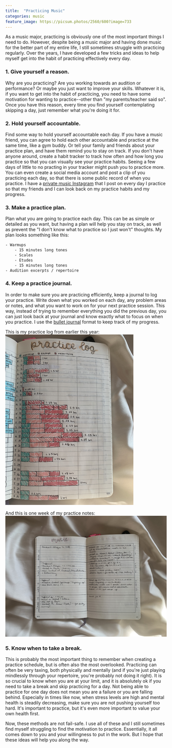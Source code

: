 ```yaml
---
title:  "Practicing Music"
categories: music
feature_image: https://picsum.photos/2560/600?image=733
---
```

As a music major, practicing is obviously one of the most important things I need to do. However, despite being a music major and having done music for the better part of my entire life, I still sometimes struggle with practicing regularly. Over the years, I have developed a few tricks and ideas to help myself get into the habit of practicing effectively every day.

### 1. Give yourself a reason.

Why are you practicing? Are you working towards an audition or performance? Or maybe you just want to improve your skills. Whatever it is, if you want to get into the habit of practicing, you need to have some motivation for wanting to practice--other than "my parents/teacher said so". Once you have this reason, every time you find yourself contemplating skipping a day, just remember what you're doing it for.


### 2. Hold yourself accountable.

Find some way to hold yourself accountable each day. If you have a music friend, you can agree to hold each other accountable and practice at the same time, like a gym buddy. Or tell your family and friends about your practice plan, and have them remind you to stay on track. If you don't have anyone around, create a habit tracker to track how often and how long you practice so that you can visually see your practice habits. Seeing a few days of little to no practing in your tracker might push you to practice more. You can even create a social media account and post a clip of you practicing each day, so that there is some public record of when you practice. I have a [private music Instagram](https://www.instagram.com/annie.music.li) that I post on every day I practice so that my friends and I can look back on my practice habits and my progress.

### 3. Make a practice plan.

Plan what you are going to practice each day. This can be as simple or detailed as you want, but having a plan will help you stay on track, as well as prevent the "I don't know what to practice so I just won't" thoughts. My plan looks something like this:

    - Warmups
        - 15 minutes long tones
        - Scales
        - Etudes
        - 15 minutes long tones
    - Audition excerpts / repertoire

### 4. Keep a practice journal.

In order to make sure you are practicing efficiently, keep a journal to log your practice. Write down what you worked on each day, any problem areas or notes, and what you want to work on for your next practice session. This way, instead of trying to remember everything you did the previous day, you can just look back at your journal and know exactly what to focus on when you practice. I use the [bullet journal](https://bulletjournal.com/) format to keep track of my progress.

This is my practice log from earlier this year:
<img src="/assets/practice-log.jpg" width="400" />

And this is one week of my practice notes:
![Music journal](/assets/music-journal.jpg)

### 5. Know when to take a break.

This is probably the most important thing to remember when creating a practice schedule, but is often also the most overlooked. Practicing can often be very taxing, both physically and mentally (and if you're just playing mindlessly through your repertoire, you're probably not doing it right). It is so crucial to know when you are at your limit, and it is absolutely ok if you need to take a break and skip practicing for a day. Not being able to practice for one day does not mean you are a failure or you are falling behind. Especially in times like now, when stress levels are high and mental health is steadily decreasing, make sure you are not pushing yourself too hard. It's important to practice, but it's even more important to value your own health first.

Now, these methods are not fail-safe. I use all of these and I still sometimes find myself struggling to find the motivation to practice. Essentially, it all comes down to you and your willingness to put in the work. But I hope that these ideas will help you along the way.